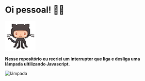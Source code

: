 <h1>Oi pessoal! 👋🏻</h1> <img   <img  height="100em" alt="gif" src="https://raw.githubusercontent.com/iCharlesZ/FigureBed/master/img/octocat.gif">

<strong> Nesse repositório eu recriei um interruptor que liga e desliga uma lâmpada ultilizando Javascript.</strong>


 <img alt="lâmpada" src="https://j.gifs.com/gpLNqG.gif">
